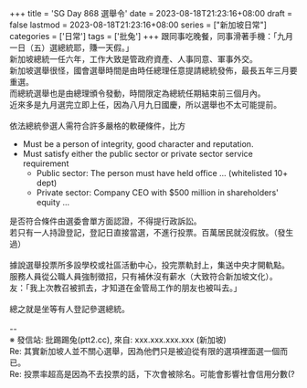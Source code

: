+++
title = 'SG Day 868 選舉令'
date = 2023-08-18T21:23:16+08:00
draft = false
lastmod = 2023-08-18T21:23:16+08:00
series = ["新加坡日常"]
categories = ['日常']
tags = ['批兔']
+++
跟同事吃晚餐，同事滑著手機：「九月一日（五）選總統耶，賺一天假。」<br>
新加坡總統一任六年，工作大致是管政府資產、人事同意、軍事外交。<br>
新加坡選舉很怪，國會選舉時間是由時任總理任意提請總統發佈，最長五年三月要重選。<br>
而總統選舉也是由總理頒令發動，時間限定為總統任期結束前三個月內。<br>
近來多是九月選完立即上任，因為八月九日國慶，所以選舉也不太可能提前。<br>
<br>
依法總統參選人需符合許多嚴格的軟硬條件，比方<br>
- Must be a person of integrity, good character and reputation.<br>
- Must satisfy either the public sector or private sector service requirement<br>
  - Public sector: The person must have held office ... (whitelisted 10+ dept)<br>
  - Private sector: Company CEO with $500 million in shareholders' equity ...<br>

是否符合條件由選委會單方面認證，不得提行政訴訟。<br>
若只有一人持證登記，登記日直接當選，不進行投票。百萬居民就沒假放。（發生過）<br>
<br>
據說選舉投票所多設學校或社區活動中心，投完票軌封上，集送中央才開軌點。<br>
服務人員從公職人員強制徵招，只有補休沒有薪水（大致符合新加坡文化）。<br>
友：「我上次教召被抓去，才知道在金管局工作的朋友也被叫去。」<br>
<br>
總之就是坐等有人登記參選總統。<br>
<br>
--<br>
※ 發信站: 批踢踢兔(ptt2.cc), 來自: xxx.xxx.xxx.xxx (新加坡)<br>
Re: 其實新加坡人並不關心選舉，因為他們只是被迫從有限的選項裡面選一個而已。<br>
Re: 投票率超高是因為不去投票的話，下次會被除名。可能會影響社會信用分數(?<br>
